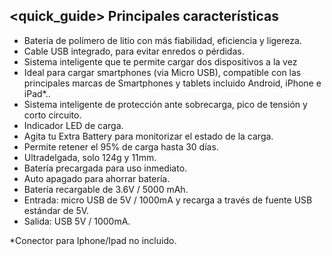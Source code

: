 ## <quick_guide> Principales características
* Batería de polímero de litio con más fiabilidad, eficiencia y ligereza.
* Cable USB integrado, para evitar enredos o pérdidas.
* Sistema inteligente que te permite cargar dos dispositivos a la vez
* Ideal para cargar smartphones (via Micro USB), compatible con las principales marcas de Smartphones y tablets incluido Android, iPhone e iPad*..
* Sistema inteligente de protección ante sobrecarga, pico de tensión y corto circuito.
* Indicador LED de carga.
* Agita tu Extra Battery para monitorizar el estado de la carga.
* Permite retener el 95% de carga hasta 30 dí­as.
* Ultradelgada, solo 124g y 11mm.
* Baterí­a precargada para uso inmediato.
* Auto apagado para ahorrar batería.
* Batería recargable de 3.6V / 5000 mAh.
* Entrada: micro USB de 5V / 1000mA y recarga a través de fuente USB estándar de 5V.
* Salida: USB 5V / 1000mA.


*Conector para Iphone/Ipad no incluido.

